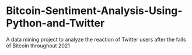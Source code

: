 # Bitcoin-Sentiment-Analysis-Using-Python-and-Twitter
A data mining project to analyze the reaction of Twitter users after the falls of Bitcoin throughout 2021
